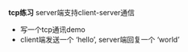 **tcp练习**
server端支持client-server通信

<ul>
  <li>
    写一个tcp通讯demo
  </li>
  <li>
    client端发送一个 ‘hello’, server端回复一个 ‘world’
  </li>
</ul>
